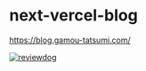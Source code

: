 # next-vercel-blog

https://blog.gamou-tatsumi.com/

[![reviewdog](https://github.com/gamoutatsumi/next-vercel-blog/workflows/reviewdog/badge.svg)](https://github.com/gamoutatsumi/next-vercel-blog/actions?query=workflow%3Areviewdog)
